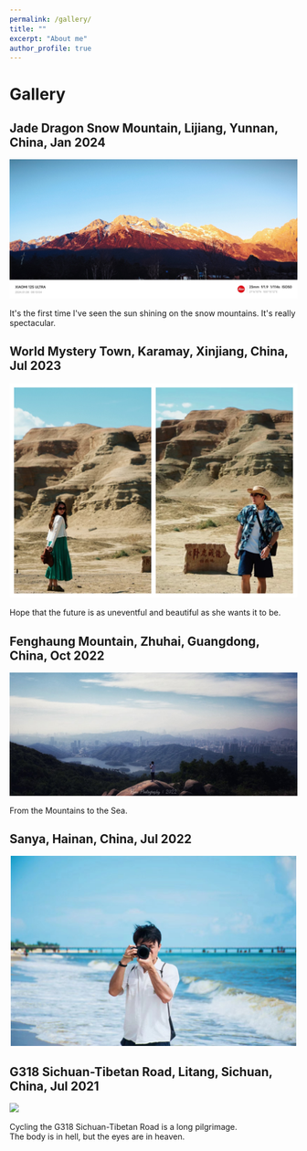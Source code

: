 ```yaml
---
permalink: /gallery/
title: ""
excerpt: "About me"
author_profile: true
---
```


# Gallery
## Jade Dragon Snow Mountain, Lijiang, Yunnan, China, Jan 2024
<img src='/images/rizhaojinshan.jpeg'>

It's the first time I've seen the sun shining on the snow mountains. It's really spectacular.

## World Mystery Town, Karamay, Xinjiang, China, Jul 2023
<div align=center> <img src='/images/xinjiang.jpeg' width="600"></div>

Hope that the future is as uneventful and beautiful as she wants it to be.

##  Fenghaung Mountain, Zhuhai, Guangdong, China, Oct 2022  
<img src='/images/fenghuangshan.jpeg'>

From the Mountains to the Sea.

## Sanya, Hainan, China, Jul 2022
<div align=center> <img src='/images/hainansanya.jpeg' width="500"></div>



## G318 Sichuan-Tibetan Road, Litang, Sichuan, China, Jul 2021
<img src='/images/trip_to_Tibet.jpeg'>

Cycling the G318 Sichuan-Tibetan Road is a long pilgrimage. <br />
The body is in hell, but the eyes are in heaven.

